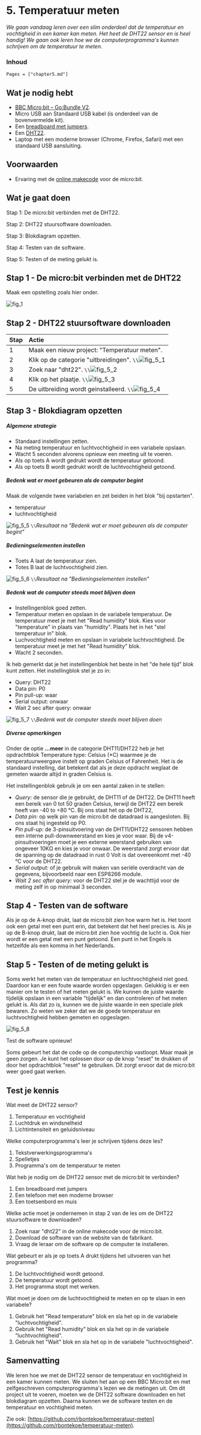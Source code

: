 # 5. Temperatuur meten

*We gaan vandaag leren over een slim onderdeel dat de temperatuur en vochtigheid in een kamer kan meten. Het heet de DHT22 sensor en is heel handig! We gaan ook leren hoe we de computerprogramma's kunnen schrijven om de temperatuur te meten.*

### Inhoud

```@contents
Pages = ["chapter5.md"]
```

## Wat je nodig hebt

- [BBC Micro:bit – Go:Bundle V2](https://elektronicavoorjou.nl/product/bbc-microbit-gobundle-v2/).
- Micro USB aan Standaard USB kabel (is onderdeel van de bovenvermelde kit).
- Een [breadboard met jumpers](https://elektronicavoorjou.nl/product/basis-kit-voor-bbc-microbit/).
- Een [DHT22](https://elektronicavoorjou.nl/product/dht22-temp-vocht-sensor/).
- Laptop met een moderne browser (Chrome, Firefox, Safari) met een standaard USB aansluiting.

## Voorwaarden

- Ervaring met de [online makecode](https://makecode.microbit.org/) voor de micro:bit.

## Wat je gaat doen

Stap 1: De micro:bit verbinden met de DHT22.

Stap 2: DHT22 stuursoftware downloaden.

Stap 3: Blokdiagram opzetten.

Stap 4: Testen van de software.

Stap 5: Testen of de meting gelukt is.

## Stap 1 - De micro:bit verbinden met de DHT22

Maak een opstelling zoals hier onder.

![fig_1](assets/fig_4_1.png)

## Stap 2 - DHT22 stuursoftware downloaden

|Stap        | Actie      |
|:---------- | :---------- |
| 1 | Maak een nieuw project: "Temperatuur meten".
| 2 | Klik op de categorie "uitbreidingen". ``\\``![fig_5_1](assets/fig_5_1.png) |
| 3 | Zoek naar "dht22". ``\\``![fig_5_2](assets/fig_5_2.png) |
| 4 | Klik op het plaatje. ``\\``![fig_5_3](assets/fig_5_3.png) |
| 5 | De uitbreiding wordt geinstalleerd. ``\\``![fig_5_4](assets/fig_5_4.png) |

## Stap 3 - Blokdiagram opzetten

##### Algemene strategie

- Standaard instellingen zetten.
- Na meting temperatuur en luchtvochtigheid in een variabele opslaan.
- Wacht 5 seconden alvorens opnieuw een meeting uit te voeren. 
- Als op toets A wordt gedrukt wordt de temperatuur getoond.
- Als op toets B wordt gedrukt wordt de luchtvochtigheid getoond.

##### Bedenk wat er moet gebeuren als de computer begint

Maak de volgende twee variabelen en zet beiden in het blok "bij opstarten".
- temperatuur
- luchtvochtigheid 

![fig_5_5](assets/fig_5_5.png) ``\\``*Resultaat na "Bedenk wat er moet gebeuren als de computer begint"*

##### Bedieningselementen instellen

- Toets A laat de temperatuur zien.
- Totes B laat de luchtvochtigheid zien.

![fig_5_6](assets/fig_5_6.png) ``\\``*Resultaat na "Bedieningselementen instellen"*

##### Bedenk wat de computer steeds moet blijven doen

- Instellingenblok goed zetten.
- Temperatuur meten en opslaan in de variabele temperatuur. De temperatuur meet je met het "Read humidity" blok. Kies voor "temperature" in plaats van "humidity". Plaats het in het "stel temperatuur in" blok.
- Luchvochtigheid meten en opslaan in variabele luchtvochtigheid. De temperatuur meet je met het "Read humidity" blok.
- Wacht 2 seconden.

Ik heb gemerkt dat je het instellingenblok het beste in het "de hele tijd" blok kunt zetten. Het instellingblok stel je zo in:
- Query: DHT22
- Data pin: P0
- Pin pull-up: waar
- Serial output: onwaar
- Wait 2 sec after query: onwaar

![fig_5_7](assets/fig_5_7.png) ``\\``*Bedenk wat de computer steeds moet blijven doen*

##### Diverse opmerkingen

Onder de optie **…meer** in de categorie DHT11/DHT22 heb je het opdrachtblok  Temperature type: Celsius (*C) waarmee je de temperatuurweergave instelt op graden Celsius of Fahrenheit. Het is de standaard instelling, dat betekent dat als je deze opdracht weglaat de gemeten waarde altijd in graden Celsius is.

Het instellingenblok gebruik je om een aantal zaken in te stellen:
- *Query:* de sensor die je gebruikt, de DHT11 of de DHT22. De DHT11 heeft een bereik van 0 tot 50 graden Celsius, terwijl de DHT22 een bereik heeft van -40 to +80 °C. Bij ons staat het op de DHT22,
- *Data pin:* op welk pin van de micro:bit de datadraad is aangesloten. Bij ons staat hij ingesteld op P0.
- *Pin pull-up:* de 3-pinsuitvoering van de DHT11/DHT22 sensoren hebben een interne pull-downweerstand en kies je voor waar. Bij de v4-pinsuitvoeringen moet je een externe weerstand gebruiken van ongeveer 10KΩ en kies je voor onwaar. De weerstand zorgt ervoor dat de spanning op de datadraad in rust 0 Volt is dat overeenkomt met -40 °C voor de DHT22.
- *Serial output:* of je gebruik wilt maken van seriële overdracht van de gegevens, bijvoorbeeld naar een ESP8266 module.
- *Wait 2 sec after query:* voor de DHT22 stel je de wachttijd voor de meting zelf in op minimaal 3 seconden.


## Stap 4 - Testen van de software

Als je op de A-knop drukt, laat de micro:bit zien hoe warm het is. Het toont ook een getal met een punt erin, dat betekent dat het heel precies is. Als je op de B-knop drukt, laat de micro:bit zien hoe vochtig de lucht is. Ook hier wordt er een getal met een punt getoond. Een punt in het Engels is hetzelfde als een komma in het Nederlands.

## Stap 5 - Testen of de meting gelukt is

Soms werkt het meten van de temperatuur en luchtvochtigheid niet goed. Daardoor kan er een foute waarde worden opgeslagen. Gelukkig is er een manier om te testen of het meten gelukt is. We kunnen de juiste waarde tijdelijk opslaan in een variable "tijdelijk" en dan controleren of het meten gelukt is. Als dat zo is, kunnen we de juiste waarde in een speciale plek bewaren. Zo weten we zeker dat we de goede temperatuur en luchtvochtigheid hebben gemeten en opgeslagen.

![fig_5_8](assets/fig_5_8.png)

Test de software opnieuw!

Soms gebeurt het dat de code op de computerchip vastloopt. Maar maak je geen zorgen. Je kunt het oplossen door op de knop "reset" te drukken of door het opdrachtblok "reset" te gebruiken. Dit zorgt ervoor dat de micro:bit weer goed gaat werken.

## Test je kennis

Wat meet de DHT22 sensor?
1. Temperatuur en vochtigheid
2. Luchtdruk en windsnelheid
3. Lichtintensiteit en geluidsniveau

Welke computerprogramma's leer je schrijven tijdens deze les?
1. Tekstverwerkingsprogramma's
2. Spelletjes
3. Programma's om de temperatuur te meten

Wat heb je nodig om de DHT22 sensor met de micro:bit te verbinden?
1. Een breadboard met jumpers
2. Een telefoon met een moderne browser
3. Een toetsenbord en muis

Welke actie moet je ondernemen in stap 2 van de les om de DHT22 stuursoftware te downloaden?
1. Zoek naar "dht22" in de online makecode voor de micro:bit.
2. Download de software van de website van de fabrikant.
3. Vraag de leraar om de software op de computer te installeren.

Wat gebeurt er als je op toets A drukt tijdens het uitvoeren van het programma?
1. De luchtvochtigheid wordt getoond.
2. De temperatuur wordt getoond.
3. Het programma stopt met werken.

Wat moet je doen om de luchtvochtigheid te meten en op te slaan in een variabele?
1. Gebruik het "Read temperature" blok en sla het op in de variabele "luchtvochtigheid".
2. Gebruik het "Read humidity" blok en sla het op in de variabele "luchtvochtigheid".
3. Gebruik het "Wait" blok en sla het op in de variabele "luchtvochtigheid".

## Samenvatting

We leren hoe we met de DHT22 sensor de temperatuur en vochtigheid in een kamer kunnen meten. We sluiten het aan op een BBC Micro:bit en met zelfgeschreven computerprogramma's lezen we de metingen uit. Om dit project uit te voeren, moeten we de DHT22 software downloaden en het blokdiagram opzetten. Daarna kunnen we de software testen en de temperatuur en vochtigheid meten.

Zie ook: [https://github.com/rbontekoe/temperatuur-meten](https://github.com/rbontekoe/temperatuur-meten).